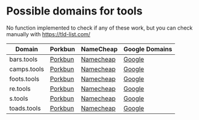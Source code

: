 # Possible domains for tools

No function implemented to check if any of these work, but you can check manually with https://tld-list.com/

| Domain | Porkbun | NameCheap | Google Domains |
|---|---|---|---|
| bars.tools | [Porkbun](https://porkbun.com/checkout/search?prb=e814663da1&tlds=&idnLanguage=&search=search&q=bars.tools) | [Namecheap](https://www.namecheap.com/domains/registration/results/?domain=bars.tools) | [Google](https://domains.google.com/registrar/search?searchTerm=bars.tools) |
| camps.tools | [Porkbun](https://porkbun.com/checkout/search?prb=e814663da1&tlds=&idnLanguage=&search=search&q=camps.tools) | [Namecheap](https://www.namecheap.com/domains/registration/results/?domain=camps.tools) | [Google](https://domains.google.com/registrar/search?searchTerm=camps.tools) |
| foots.tools | [Porkbun](https://porkbun.com/checkout/search?prb=e814663da1&tlds=&idnLanguage=&search=search&q=foots.tools) | [Namecheap](https://www.namecheap.com/domains/registration/results/?domain=foots.tools) | [Google](https://domains.google.com/registrar/search?searchTerm=foots.tools) |
| re.tools | [Porkbun](https://porkbun.com/checkout/search?prb=e814663da1&tlds=&idnLanguage=&search=search&q=re.tools) | [Namecheap](https://www.namecheap.com/domains/registration/results/?domain=re.tools) | [Google](https://domains.google.com/registrar/search?searchTerm=re.tools) |
| s.tools | [Porkbun](https://porkbun.com/checkout/search?prb=e814663da1&tlds=&idnLanguage=&search=search&q=s.tools) | [Namecheap](https://www.namecheap.com/domains/registration/results/?domain=s.tools) | [Google](https://domains.google.com/registrar/search?searchTerm=s.tools) |
| toads.tools | [Porkbun](https://porkbun.com/checkout/search?prb=e814663da1&tlds=&idnLanguage=&search=search&q=toads.tools) | [Namecheap](https://www.namecheap.com/domains/registration/results/?domain=toads.tools) | [Google](https://domains.google.com/registrar/search?searchTerm=toads.tools) |
